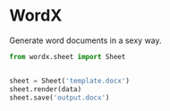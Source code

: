 # WordX

Generate word documents in a sexy way. 

```python
from wordx.sheet import Sheet 


sheet = Sheet('template.docx')
sheet.render(data)
sheet.save('output.docx')
```
